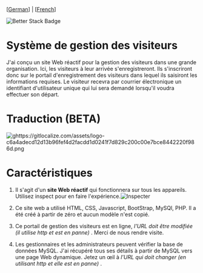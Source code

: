 [[German](https://github.com/T1z3n/Visitor-Management-System/blob/master/de-DE/README.md)] | [[French](https://github.com/T1z3n/Visitor-Management-System/blob/master/fr-FR/README.md)]

[](https://uptime.betterstack.com/?utm_source=status_badge)![Better Stack Badge](https://uptime.betterstack.com/status-badges/v3/monitor/1gx66.svg)

# Système de gestion des visiteurs

J'ai conçu un site Web réactif pour la gestion des visiteurs dans une grande organisation. Ici, les visiteurs à leur arrivée s'enregistreront. Ils s'inscriront donc sur le portail d'enregistrement des visiteurs dans lequel ils saisiront les informations requises. Le visiteur recevra par courrier électronique un identifiant d'utilisateur unique qui lui sera demandé lorsqu'il voudra effectuer son départ.

# Traduction (BETA)

[](https://gitlocalize.com/repo/9792?utm_source=badge)![ghttps://gitlocalize.com/assets/logo-c6a4adecd12d13b96fef4d2facdd1d0241f7d829c200c00e7bce8442220f986d.png](https://gitlocalize.com/repo/9792/whole_project/badge.svg)

# Caractéristiques

1. Il s'agit d'un <b>site Web réactif</b> qui fonctionnera sur tous les appareils. Utilisez inspect pour en faire l'expérience.![Inspecter](https://i.imgur.com/CtRWDds.png)

2. Ce site web a utilisé HTML, CSS, Javascript, BootStrap, MySQl, PHP. Il a été créé à partir de zéro et aucun modèle n'est copié.

3. Ce portail de gestion des visiteurs est en ligne, <i>l'URL doit être modifiée (il utilise http et est en panne)</i> . Merci de nous rendre visite.

4. Les gestionnaires et les administrateurs peuvent vérifier la base de données MySQL. J'ai récupéré tous ses détails à partir de MySQL vers une page Web dynamique. Jetez un œil à <i>l'URL qui doit changer (en utilisant http et elle est en panne)</i> .

